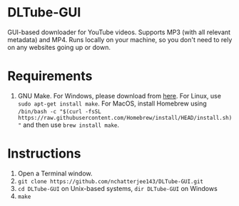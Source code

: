 # DLTube-GUI
GUI-based downloader for YouTube videos. Supports MP3 (with all relevant metadata) and MP4. Runs locally on your machine, so you don't need to rely on any websites going up or down.

# Requirements
1. GNU Make. For Windows, please download from [here](https://gnuwin32.sourceforge.net/downlinks/make.php). For Linux, use `sudo apt-get install make`. For MacOS, install Homebrew using `/bin/bash -c "$(curl -fsSL https://raw.githubusercontent.com/Homebrew/install/HEAD/install.sh)"` and then use `brew install make`.

# Instructions
1. Open a Terminal window.
2. `git clone https://github.com/nchatterjee143/DLTube-GUI.git`
3. `cd DLTube-GUI` on Unix-based systems, `dir DLTube-GUI` on Windows
4. `make`